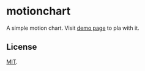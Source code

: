# motionchart

A simple motion chart. Visit <a href="https://akngs.github.com/motionchart/">demo page</a> to pla
with it.

## License

[MIT](LICENSE).
